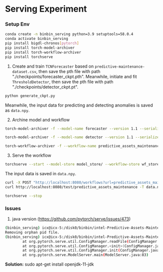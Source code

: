 # Serving Experiment

### Setup Env
```bash
conda create -n binbin_serving python=3.9 setuptools=58.0.4
conda activate binbin_serving
pip install bigdl-chronos[pytorch]
pip install torch-model-archiver
pip install torch-workflow-archiver
pip install torchserve
```

1) Create and train `TCNForecaster` based on `predictive-maintenance-dataset.csv`, then save the pth file with path "./checkpoints/forecaster_ckpt.pth". Meanwhile, initiate and fit `ThresholdDetector`, then save the pth file with path "./checkpoints/detector_ckpt.pt".
```bash
python generate_ckpt.py
```
Meanwhile, the input data for predicting and detecting anomalies is saved as `data.npy`.

2) Archine model and workflow
```bash
torch-model-archiver -f --model-name forecaster --version 1.1 --serialized-file ./checkpoints/forecaster_ckpt.pth --handler ./forecaster_handler:entry_point_function_name --export-path model_store

torch-model-archiver -f --model-name detector --version 1.1 --serialized-file ./checkpoints/detector_ckpt.pt --handler ./detector_handler:entry_point_function_name --export-path model_store

torch-workflow-archiver -f --workflow-name predictive_assets_maintenance --spec-file workflow.yaml --handler workflow_handler.py --export-path wf_store/
```

3) Serve the workflow
```bash
torchserve --start --model-store model_store/ --workflow-store wf_store/ --ncs
```

The input data is saved in `data.npy`.
```bash
curl -X POST "http://localhost:8080/workflows?url=predictive_assets_maintenance.war"
curl http://localhost:8080/test/predictive_assets_maintenance -T data.npy
```

```bash
torchserve --stop
```

### Issues
1. java version (https://github.com/pytorch/serve/issues/473)
```bash
(binbin_serving) icx@icx-5:/disk0/binbin/intel-Predictive-Assets-Maintenance/serving-test$ torchserve --start --model-store model_store/ --workflow-store wf_store/ --ncs
Removing orphan pid file.
(binbin_serving) icx@icx-5:/disk0/binbin/intel-Predictive-Assets-Maintenance/serving-test$ java.lang.NoSuchMethodError: java.nio.file.Files.readString(Ljava/nio/file/Path;)Ljava/lang/String;
        at org.pytorch.serve.util.ConfigManager.readFile(ConfigManager.java:253)
        at org.pytorch.serve.util.ConfigManager.<init>(ConfigManager.java:150)
        at org.pytorch.serve.util.ConfigManager.init(ConfigManager.java:311)
        at org.pytorch.serve.ModelServer.main(ModelServer.java:83)
```
**Solution:**
sudo apt-get install openjdk-11-jdk

